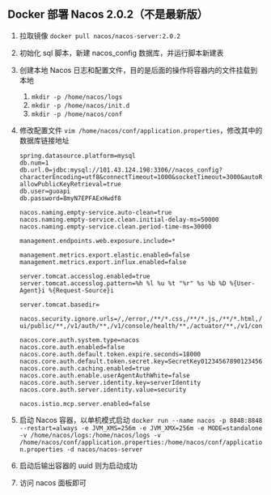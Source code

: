 ## Docker 部署 Nacos 2.0.2（不是最新版）

1. 拉取镜像 `docker pull nacos/nacos-server:2.0.2`

2. 初始化 sql 脚本，新建 nacos_config 数据库，并运行脚本新建表

3. 创建本地 Nacos 日志和配置文件，目的是后面的操作将容器内的文件挂载到本地 

    1. `mkdir -p /home/nacos/logs`
    2. `mkdir -p /home/nacos/init.d`
    3. `mkdir -p /home/nacos/conf`

4. 修改配置文件 `vim /home/nacos/conf/application.properties`，修改其中的数据库链接地址

    ```properties
    spring.datasource.platform=mysql
    db.num=1
    db.url.0=jdbc:mysql://101.43.124.198:3306//nacos_config?characterEncoding=utf8&connectTimeout=1000&socketTimeout=3000&autoReconnect=true&useUnicode=true&useSSL=false&serverTimezone=UTC?allowPublicKeyRetrieval=true
    db.user=guoapi
    db.password=8myN7EPFAExHwdf8
     
    nacos.naming.empty-service.auto-clean=true
    nacos.naming.empty-service.clean.initial-delay-ms=50000
    nacos.naming.empty-service.clean.period-time-ms=30000
     
    management.endpoints.web.exposure.include=*
     
    management.metrics.export.elastic.enabled=false
    management.metrics.export.influx.enabled=false
     
    server.tomcat.accesslog.enabled=true
    server.tomcat.accesslog.pattern=%h %l %u %t "%r" %s %b %D %{User-Agent}i %{Request-Source}i
     
    server.tomcat.basedir=
     
    nacos.security.ignore.urls=/,/error,/**/*.css,/**/*.js,/**/*.html,/**/*.map,/**/*.svg,/**/*.png,/**/*.ico,/console-ui/public/**,/v1/auth/**,/v1/console/health/**,/actuator/**,/v1/console/server/**
     
    nacos.core.auth.system.type=nacos
    nacos.core.auth.enabled=false
    nacos.core.auth.default.token.expire.seconds=18000
    nacos.core.auth.default.token.secret.key=SecretKey012345678901234567890123456789012345678901234567890123456789
    nacos.core.auth.caching.enabled=true
    nacos.core.auth.enable.userAgentAuthWhite=false
    nacos.core.auth.server.identity.key=serverIdentity
    nacos.core.auth.server.identity.value=security
     
    nacos.istio.mcp.server.enabled=false
    ```

5. 启动 Nacos 容器，以单机模式启动 `docker run --name nacos -p 8848:8848 --restart=always -e JVM_XMS=256m -e JVM_XMX=256m -e MODE=standalone -v /home/nacos/logs:/home/nacos/logs -v /home/nacos/conf/application.properties:/home/nacos/conf/application.properties -d nacos/nacos-server`

6. 启动后输出容器的 uuid 则为启动成功

7. 访问 nacos 面板即可
